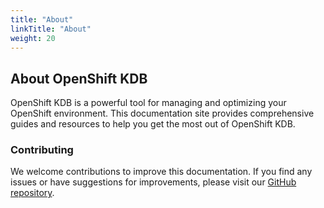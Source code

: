 ```yaml
---
title: "About"
linkTitle: "About"
weight: 20
---
```


## About OpenShift KDB

OpenShift KDB is a powerful tool for managing and optimizing your OpenShift environment. This documentation site provides comprehensive guides and resources to help you get the most out of OpenShift KDB.

### Contributing

We welcome contributions to improve this documentation. If you find any issues or have suggestions for improvements, please visit our [GitHub repository](https://github.com/yourusername/openshift-kdb). 